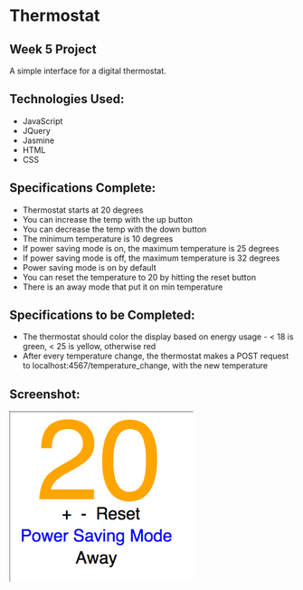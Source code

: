 Thermostat
==========

Week 5 Project
--------------

A simple interface for a digital thermostat.

Technologies Used:
-------
* JavaScript
* JQuery
* Jasmine
* HTML
* CSS

Specifications Complete:
--------------
- Thermostat starts at 20 degrees
- You can increase the temp with the up button
- You can decrease the temp with the down button
- The minimum temperature is 10 degrees
- If power saving mode is on, the maximum temperature is 25 degrees
- If power saving mode is off, the maximum temperature is 32 degrees
- Power saving mode is on by default
- You can reset the temperature to 20 by hitting  the reset button
- There is an away mode that put it on min temperature

Specifications to be Completed:
------------------------------
- The thermostat should color the display based on energy usage - < 18 is green, < 25 is yellow, otherwise red
- After every temperature change, the thermostat makes a POST request to localhost:4567/temperature_change, with the new temperature

Screenshot:
----------

![Alt text](images/screenshot1.png "Optional title")


